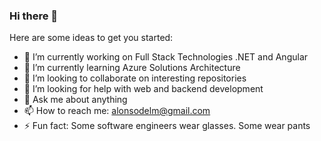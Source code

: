 ### Hi there 👋

Here are some ideas to get you started:

- 🔭 I’m currently working on Full Stack Technologies .NET and Angular
- 🌱 I’m currently learning Azure Solutions Architecture
- 👯 I’m looking to collaborate on interesting repositories
- 🤔 I’m looking for help with web and backend development
- 💬 Ask me about anything
- 📫 How to reach me: alonsodelm@gmail.com
- ⚡ Fun fact: Some software engineers wear glasses. Some wear pants
